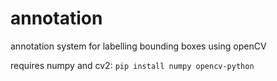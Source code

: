 # annotation
annotation system for labelling bounding boxes using openCV

requires numpy and cv2:
```pip install numpy opencv-python```
